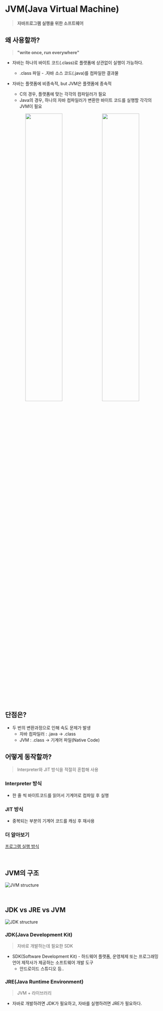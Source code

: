 # JVM(Java Virtual Machine)

> **자바프로그램 실행을 위한 소프트웨어**

## 왜 사용할까?
> **"write once, run everywhere"**
- 자바는 하나의 바이트 코드(.class)로 플랫폼에 상관없이 실행이 가능하다.
    - .class 파일 - .자바 소스 코드(.java)를 컴파일한 결과물

- 자바는 플랫폼에 비종속적, but JVM은 플랫폼에 종속적
    - C의 경우, 플랫폼에 맞는 각각의 컴파일러가 필요
    - Java의 경우, 하나의 자바 컴파일러가 변환한 바이트 코드를 실행할 각각의 JVM이 필요

<p align="center" width="100%">
    <img src="https://github.com/ppobbi-study/CS_Study_Hub/blob/main/SelfStudy/%EB%82%98%EA%B1%B4/Java/img/compile_c.png" width="49%">
    <img src="https://github.com/ppobbi-study/CS_Study_Hub/blob/main/SelfStudy/%EB%82%98%EA%B1%B4/Java/img/compile_java.png" width="49%">
</p>

## 단점은?
- 두 번의 변환과정으로 인해 속도 문제가 발생
    - 자바 컴파일러 : .java -> .class
    - JVM : .class -> 기계어 파일(Native Code)

## 어떻게 동작할까?
> Interpreter와 JIT 방식을 적절히 혼합해 사용

### Interpreter 방식
-  한 줄 씩 바이트코드를 읽어서 기계어로 컴파일 후 실행

### JIT 방식
- 중복되는 부분의 기계어 코드를 캐싱 후 재사용

### 더 알아보기
[프로그램 실행 방식](https://github.com/ppobbi-study/CS_Study_Hub/blob/main/SelfStudy/%EB%82%98%EA%B1%B4/Java/ProgrammingBase/program_structure.md)

<br>

## JVM의 구조
![JVM structure](https://github.com/ppobbi-study/CS_Study_Hub/blob/main/SelfStudy/%EB%82%98%EA%B1%B4/Java/img/JVM_structure.png)

<br>

## JDK vs JRE vs JVM
![JDK structure](https://github.com/ppobbi-study/CS_Study_Hub/blob/main/SelfStudy/%EB%82%98%EA%B1%B4/Java/img/JDK_structure.png)

### JDK(Java Development Kit)
> 자바로 개발하는데 필요한 SDK
- SDK(Software Development Kit) - 하드웨어 플랫폼, 운영체제 또는 프로그래밍 언어 제작사가 제공하는 소프트웨어 개발 도구
    - 안드로이드 스튜디오 등..

### JRE(Java Runtime Environment)
> JVM + 라이브러리
- 자바로 개발하려면 JDK가 필요하고, 자바를 실행하려면 JRE가 필요하다.
